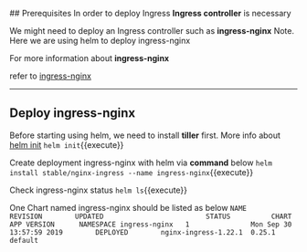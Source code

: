 ## Prerequisites
In order to deploy Ingress
**Ingress controller** is necessary

We might need to deploy an Ingress controller such as **ingress-nginx**
Note. Here we are using helm to deploy ingress-nginx

For more information about **ingress-nginx**

refer to [ingress-nginx](https://github.com/kubernetes/ingress-nginx/blob/master/docs/deploy/index.md#using-helm)

---
## Deploy ingress-nginx
Before starting using helm, we need to install **tiller** first.
More info about [helm init](https://helm.sh/docs/install/)
`helm init`{{execute}}

Create deployment ingress-nginx with helm via **command** below
`helm install stable/nginx-ingress --name ingress-nginx`{{execute}}

Check ingress-nginx status
`helm ls`{{execute}}

One Chart named ingress-nginx should be listed as below
`
NAME            REVISION        UPDATED                         STATUS          CHART                 APP VERSION      NAMESPACE
ingress-nginx   1               Mon Sep 30 13:57:59 2019        DEPLOYED        nginx-ingress-1.22.1  0.25.1           default
`